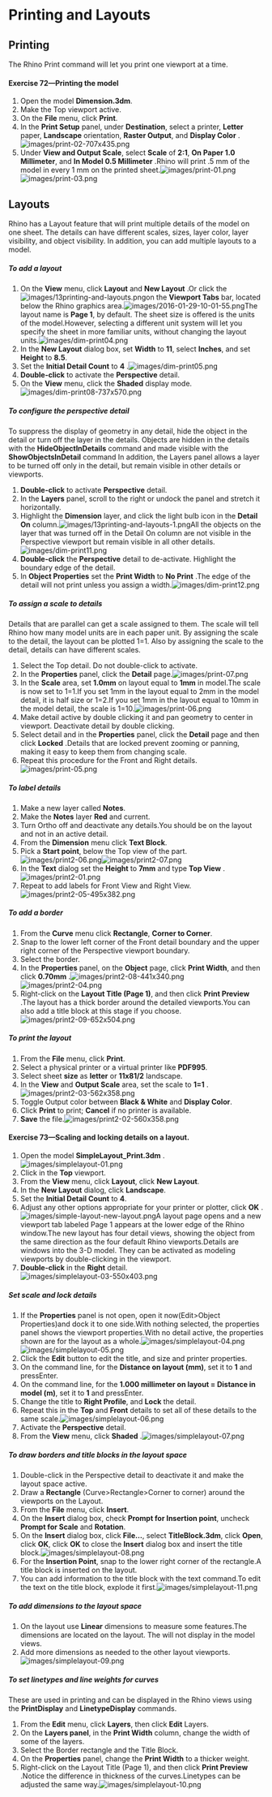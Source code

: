 ---
---


# Printing and Layouts

## Printing
The Rhino Print command will let you print one viewport at a time.

#### Exercise 72—Printing the model


 1. Open the model **Dimension.3dm**.
 1. Make the Top viewport active.
 1. On the **File** menu, click **Print**.
 1. In the **Print Setup** panel, under **Destination**, select a printer, **Letter** paper, **Landscape** orientation, **Raster Output**, and **Display Color** .![images/print-02-707x435.png](images/print-02-707x435.png)
 1. Under **View and Output Scale**, select **Scale** of **2:1**, **On Paper 1.0 Millimeter**, and **In Model 0.5 Millimeter** .Rhino will print .5 mm of the model in every 1 mm on the printed sheet.![images/print-01.png](images/print-01.png)![images/print-03.png](images/print-03.png)

## Layouts
Rhino has a Layout feature that will print multiple details of the model on one sheet. The details can have different scales, sizes, layer color, layer visibility, and object visibility. In addition, you can add multiple layouts to a model.

##### To add a layout


 1. On the **View** menu, click **Layout** and **New Layout** .Or click the![images/13printing-and-layouts.png](images/13printing-and-layouts.png)on the **Viewport Tabs** bar, located below the Rhino graphics area.![images/2016-01-29-10-01-55.png](images/2016-01-29-10-01-55.png)The layout name is **Page 1**, by default. The sheet size is offered is the units of the model.However, selecting a different unit system will let you specify the sheet in more familiar units, without changing the layout units.![images/dim-print04.png](images/dim-print04.png)
 1. In the **New Layout** dialog box, set **Width** to **11**, select **Inches**, and set **Height** to **8.5**.
 1. Set the **Initial Detail Count** to **4** .![images/dim-print05.png](images/dim-print05.png)
 1.  **Double-click** to activate the **Perspective** detail.
 1. On the **View** menu, click the **Shaded** display mode.![images/dim-print08-737x570.png](images/dim-print08-737x570.png)

##### To configure the perspective detail
To suppress the display of geometry in any detail, hide the object in the detail or turn off the layer in the details. Objects are hidden in the details with the **HideObjectInDetails** command and made visible with the **ShowObjectsInDetail** command
In addition, the Layers panel allows a layer to be turned off only in the detail, but remain visible in other details or viewports.


 1.  **Double-click** to activate **Perspective** detail.
 1. In the **Layers** panel, scroll to the right or undock the panel and stretch it horizontally.
 1. Highlight the **Dimension** layer, and click the light bulb icon in the **Detail On** column.![images/13printing-and-layouts-1.png](images/13printing-and-layouts-1.png)All the objects on the layer that was turned off in the Detail On column are not visible in the Perspective viewport but remain visible in all other details.![images/dim-print11.png](images/dim-print11.png)
 1.  **Double-click** the **Perspective** detail to de-activate. Highlight the boundary edge of the detail.
 1. In **Object Properties** set the **Print Width** to **No Print** .The edge of the detail will not print unless you assign a width.![images/dim-print12.png](images/dim-print12.png)

##### To assign a scale to details
Details that are parallel can get a scale assigned to them. The scale will tell Rhino how many model units are in each paper unit. By assigning the scale to the detail, the layout can be plotted 1=1. Also by assigning the scale to the detail, details can have different scales.


 1. Select the Top detail. Do not double-click to activate.
 1. In the **Properties** panel, click the **Detail** page.![images/print-07.png](images/print-07.png)
 1. In the **Scale** area, set **1.0mm** on layout equal to **1mm** in model.The scale is now set to 1=1.If you set 1mm in the layout equal to 2mm in the model detail, it is half size or 1=2.If you set 1mm in the layout equal to 10mm in the model detail, the scale is 1=10.![images/print-06.png](images/print-06.png)
 1. Make detail active by double clicking it and pan geometry to center in viewport. Deactivate detail by double clicking.
 1. Select detail and in the **Properties** panel, click the **Detail** page and then click **Locked** .Details that are locked prevent zooming or panning, making it easy to keep them from changing scale.
 1. Repeat this procedure for the Front and Right details.![images/print-05.png](images/print-05.png)

##### To label details


 1. Make a new layer called **Notes**.
 1. Make the **Notes** layer **Red** and current.
 1. Turn Ortho off and deactivate any details.You should be on the layout and not in an active detail.
 1. From the **Dimension** menu click **Text Block**.
 1. Pick a **Start point**, below the Top view of the part.![images/print2-06.png](images/print2-06.png)![images/print2-07.png](images/print2-07.png)
 1. In the **Text** dialog set the **Height** to **7mm** and type **Top View** .![images/print2-01.png](images/print2-01.png)
 1. Repeat to add labels for Front View and Right View.![images/print2-05-495x382.png](images/print2-05-495x382.png)

##### To add a border


 1. From the **Curve** menu click **Rectangle**, **Corner to Corner**.
 1. Snap to the lower left corner of the Front detail boundary and the upper right corner of the Perspective viewport boundary.
 1. Select the border.
 1. In the **Properties** panel, on the **Object** page, click **Print Width**, and then click **0.70mm** .![images/print2-08-441x340.png](images/print2-08-441x340.png)![images/print2-04.png](images/print2-04.png)
 1. Right-click on the **Layout Title (Page 1)**, and then click **Print Preview** .The layout has a thick border around the detailed viewports.You can also add a title block at this stage if you choose.![images/print2-09-652x504.png](images/print2-09-652x504.png)

##### To print the layout


 1. From the **File** menu, click **Print**.
 1. Select a physical printer or a virtual printer like **PDF995**.
 1. Select sheet **size** as **letter** or **11x81/2** landscape.
 1. In the **View** and **Output Scale** area, set the scale to **1=1** .![images/print2-03-562x358.png](images/print2-03-562x358.png)
 1. Toggle Output color between **Black &amp; White** and **Display Color**.
 1. Click **Print** to print; **Cancel** if no printer is available.
 1.  **Save** the file.![images/print2-02-560x358.png](images/print2-02-560x358.png)

#### Exercise 73—Scaling and locking details on a layout.


 1. Open the model **SimpleLayout_Print.3dm** .![images/simplelayout-01.png](images/simplelayout-01.png)
 1. Click in the **Top** viewport.
 1. From the **View** menu, click **Layout**, click **New Layout**.
 1. In the **New Layout** dialog, click **Landscape**.
 1. Set the **Initial Detail Count** to **4**.
 1. Adjust any other options appropriate for your printer or plotter, click **OK** .![images/simple-layout-new-layout.png](images/simple-layout-new-layout.png)A layout page opens and a new viewport tab labeled Page 1 appears at the lower edge of the Rhino window.The new layout has four detail views, showing the object from the same direction as the four default Rhino viewports.Details are windows into the 3-D model. They can be activated as modeling viewports by double-clicking in the viewport.
 1.  **Double-click** in the **Right** detail.![images/simplelayout-03-550x403.png](images/simplelayout-03-550x403.png)

##### Set scale and lock details


 1. If the **Properties** panel is not open, open it now(Edit&gt;Object Properties)and dock it to one side.With nothing selected, the properties panel shows the viewport properties.With no detail active, the properties shown are for the layout as a whole.![images/simplelayout-04.png](images/simplelayout-04.png)![images/simplelayout-05.png](images/simplelayout-05.png)
 1. Click the **Edit** button to edit the title, and size and printer properties.
 1. On the command line, for the **Distance on layout (mm)**, set it to **1** and pressEnter.
 1. On the command line, for the **1.000 millimeter on layout = Distance in model (m)**, set it to **1** and pressEnter.
 1. Change the title to **Right Profile**, and **Lock** the detail.
 1. Repeat this in the **Top** and **Front** details to set all of these details to the same scale.![images/simplelayout-06.png](images/simplelayout-06.png)
 1. Activate the **Perspective** detail.
 1. From the **View** menu, click **Shaded** .![images/simplelayout-07.png](images/simplelayout-07.png)

##### To draw borders and title blocks in the layout space


 1. Double-click in the Perspective detail to deactivate it and make the layout space active.
 1. Draw a **Rectangle** (Curve&gt;Rectangle&gt;Corner to corner) around the viewports on the Layout.
 1. From the **File** menu, click **Insert**.
 1. On the **Insert** dialog box, check **Prompt for Insertion point**, uncheck **Prompt for Scale** and **Rotation**.
 1. On the **Insert** dialog box, click **File…**, select **TitleBlock.3dm**, click **Open**, click **OK**, click **OK** to close the **Insert** dialog box and insert the title block.![images/simplelayout-08.png](images/simplelayout-08.png)
 1. For the **Insertion Point**, snap to the lower right corner of the rectangle.A title block is inserted on the layout.
 1. You can add information to the title block with the text command.To edit the text on the title block, explode it first.![images/simplelayout-11.png](images/simplelayout-11.png)

##### To add dimensions to the layout space


 1. On the layout use **Linear** dimensions to measure some features.The dimensions are located on the layout. The will not display in the model views.
 1. Add more dimensions as needed to the other layout viewports.![images/simplelayout-09.png](images/simplelayout-09.png)

##### To set linetypes and line weights for curves
These are used in printing and can be displayed in the Rhino views using the **PrintDisplay** and **LinetypeDisplay** commands.


 1. From the **Edit** menu, click **Layers**, then click **Edit** Layers.
 1. On the **Layers panel**, in the **Print Width** column, change the width of some of the layers.
 1. Select the Border rectangle and the Title Block.
 1. On the **Properties** panel, change the **Print Width** to a thicker weight.
 1. Right-click on the Layout Title (Page 1), and then click **Print Preview** .Notice the difference in thickness of the curves.Linetypes can be adjusted the same way.![images/simplelayout-10.png](images/simplelayout-10.png)


